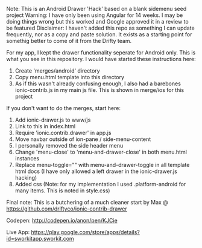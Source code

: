 Note: This is an Android Drawer 'Hack' based on a blank sidemenu seed project
Warning: I have only been using Angular for 14 weeks. I may be doing things wrong but this worked and Google approved it in a review to be featured
Disclaimer: I haven't added this repo as something I can update frequently, nor as a copy and paste solution. It exists as a starting point for somethig better to come of it from the Drifty team.

For my app, I kept the drawer functionality seperate for Android only. This is what you see in this repository. I would have started these instructions here:
1. Create 'merges/android' directory
2. Copy menu.html template into this directory
3. As if this wasn't already confusing enough, I also had a barebones ionic-contrib.js in my main js file. This is shown in merge/ios for this project


If you don't want to do the merges, start here:

1. Add ionic-drawer.js to www/js
2. Link to this in index.html
3. Require 'ionic.contrib.drawer' in app.js
4. Move navbar outside of ion-pane / side-menu-content
5. I personally removed the side header menu
6. Change 'menu-close' to 'menu-and-drawer-close' in both menu.html instances
7. Replace menu-toggle="" with menu-and-drawer-toggle in all template html docs (I have only allowed a left drawer in the ionic-drawer.js hacking)
8. Added css (Note: for my implementation I used .platform-android for many items. This is noted in style.css)


Final note: This is a butchering of a much cleaner start by Max @ https://github.com/driftyco/ionic-contrib-drawer

Codepen: http://codepen.io/anon/pen/KJCie

Live App: https://play.google.com/store/apps/details?id=sworkitapp.sworkit.com